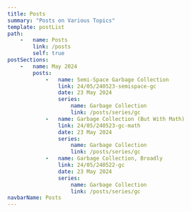 ```yaml
---
title: Posts
summary: "Posts on Various Topics"
template: postList
path:
    -   name: Posts
        link: /posts
        self: true
postSections:
    -   name: May 2024
        posts:
            -   name: Semi-Space Garbage Collection
                link: 24/05/240523-semispace-gc
                date: 23 May 2024
                series:
                    name: Garbage Collection
                    link: /posts/series/gc
            -   name: Garbage Collection (But With Math)
                link: 24/05/240523-gc-math
                date: 23 May 2024
                series:
                    name: Garbage Collection
                    link: /posts/series/gc
            -   name: Garbage Collection, Broadly
                link: 24/05/240522-gc
                date: 23 May 2024
                series:
                    name: Garbage Collection
                    link: /posts/series/gc
navbarName: Posts
---
```

